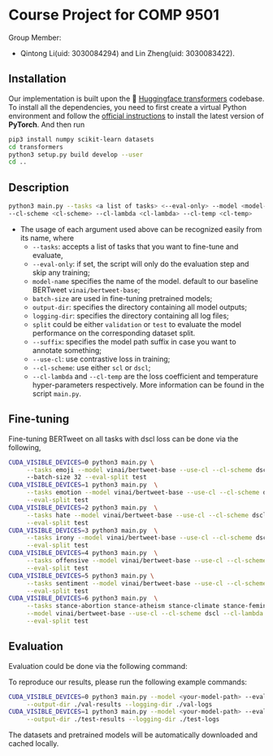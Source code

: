 # Course Project for COMP 9501

Group Member:
- Qintong Li(uid: 3030084294) and Lin Zheng(uid: 3030083422).

## Installation
Our implementation is built upon the 🤗 [Huggingface transformers](https://github.com/huggingface/transformers) codebase. To install all the dependencies, you need to first create a virtual Python environment and follow the [official instructions](https://pytorch.org/) to install the latest version of **PyTorch**. And then run
```bash
pip3 install numpy scikit-learn datasets
cd transformers
python3 setup.py build develop --user
cd ..
```

## Description
```bash
python3 main.py --tasks <a list of tasks> <--eval-only> --model <model-name> --batch-size <batch-size> --output-dir <output-dir> --logging-dir <logging-dir>  --eval-split <split> --suffix <path-suffix> <--use-cl>
--cl-scheme <cl-scheme> --cl-lambda <cl-lambda> --cl-temp <cl-temp>
```
- The usage of each argument used above can be recognized easily from its name, where
  - `--tasks`: accepts a list of tasks that you want to fine-tune and evaluate,
  - `--eval-only`: if set, the script will only do the evaluation step and skip any training;
  - `model-name` specifies the name of the model. default to our baseline BERTweet `vinai/bertweet-base`;
  - `batch-size` are used in fine-tuning pretrained models;
  - `output-dir`: specifies the directory containing all model outputs;
  - `logging-dir`: specifies the directory containing all log files;
  - `split` could be either `validation` or `test` to evaluate the model performance on the corresponding dataset split.
  - `--suffix`: specifies the model path suffix in case you want to annotate something;
  - `--use-cl`: use contrastive loss in training;
  - `--cl-scheme`: use either `scl` or `dscl`;
  - `--cl-lambda` and `--cl-temp` are the loss coefficient and temperature hyper-parameters respectively.
More information can be found in the script `main.py`.


## Fine-tuning
Fine-tuning BERTweet on all tasks with dscl loss can be done via the following,
```bash
CUDA_VISIBLE_DEVICES=0 python3 main.py \
     --tasks emoji --model vinai/bertweet-base --use-cl --cl-scheme dscl --cl-temp 0.3 --cl-lambda 0.5 \ 
     --batch-size 32 --eval-split test
CUDA_VISIBLE_DEVICES=1 python3 main.py  \
     --tasks emotion --model vinai/bertweet-base --use-cl --cl-scheme dscl --cl-lambda 0.3 --cl-temp 0.5 --suffix dscl --batch-size 32 \
     --eval-split test
CUDA_VISIBLE_DEVICES=2 python3 main.py  \
     --tasks hate --model vinai/bertweet-base --use-cl --cl-scheme dscl --cl-lambda 0.3 --cl-temp 0.5 --suffix dscl --batch-size 32 \
     --eval-split test
CUDA_VISIBLE_DEVICES=3 python3 main.py  \
     --tasks irony --model vinai/bertweet-base --use-cl --cl-scheme dscl --cl-lambda 0.3 --cl-temp 0.5 --suffix dscl --batch-size 32 \
     --eval-split test
CUDA_VISIBLE_DEVICES=4 python3 main.py  \
     --tasks offensive --model vinai/bertweet-base --use-cl --cl-scheme dscl --cl-lambda 0.3 --cl-temp 0.5 --suffix dscl --batch-size 32 \
     --eval-split test
CUDA_VISIBLE_DEVICES=5 python3 main.py \
     --tasks sentiment --model vinai/bertweet-base --use-cl --cl-scheme dscl --cl-temp 0.3 --cl-lambda 0.5 --suffix dscl --batch-size 32 \
     --eval-split test
CUDA_VISIBLE_DEVICES=6 python3 main.py  \
     --tasks stance-abortion stance-atheism stance-climate stance-feminist stance-hillary \
     --model vinai/bertweet-base --use-cl --cl-scheme dscl --cl-lambda 0.3 --cl-temp 0.5 --suffix dscl --batch-size 32 \
     --eval-split test
```

## Evaluation
Evaluation could be done via the following command:

To reproduce our results, please run the following example commands:
```bash
CUDA_VISIBLE_DEVICES=0 python3 main.py --model <your-model-path> --eval-only --eval-split validation \
     --output-dir ./val-results --logging-dir ./val-logs 
CUDA_VISIBLE_DEVICES=1 python3 main.py --model <your-model-path> --eval-only --eval-split test \
     --output-dir ./test-results --logging-dir ./test-logs
```
The datasets and pretrained models will be automatically downloaded and cached locally.